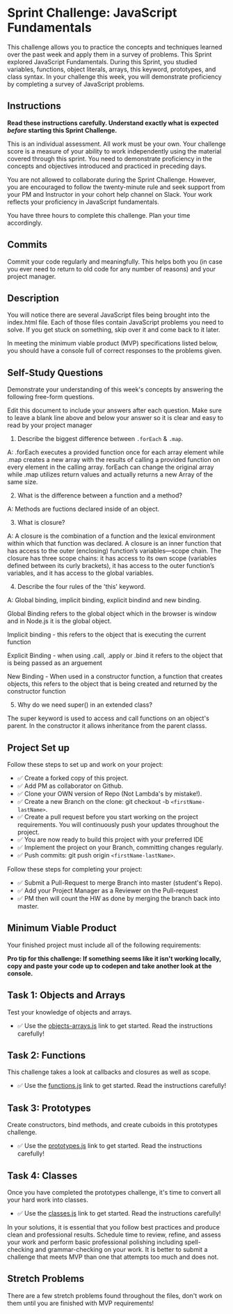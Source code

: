# Sprint Challenge: JavaScript Fundamentals

This challenge allows you to practice the concepts and techniques learned over the past week and apply them in a survey of problems. This Sprint explored JavaScript Fundamentals. During this Sprint, you studied variables, functions, object literals, arrays, this keyword, prototypes, and class syntax. In your challenge this week, you will demonstrate proficiency by completing a survey of JavaScript problems.

## Instructions

**Read these instructions carefully. Understand exactly what is expected _before_ starting this Sprint Challenge.**

This is an individual assessment. All work must be your own. Your challenge score is a measure of your ability to work independently using the material covered through this sprint. You need to demonstrate proficiency in the concepts and objectives introduced and practiced in preceding days.

You are not allowed to collaborate during the Sprint Challenge. However, you are encouraged to follow the twenty-minute rule and seek support from your PM and Instructor in your cohort help channel on Slack. Your work reflects your proficiency in JavaScript fundamentals.

You have three hours to complete this challenge. Plan your time accordingly.

## Commits

Commit your code regularly and meaningfully. This helps both you (in case you ever need to return to old code for any number of reasons) and your project manager.

## Description

You will notice there are several JavaScript files being brought into the index.html file. Each of those files contain JavaScript problems you need to solve. If you get stuck on something, skip over it and come back to it later.

In meeting the minimum viable product (MVP) specifications listed below, you should have a console full of correct responses to the problems given.

## Self-Study Questions

Demonstrate your understanding of this week's concepts by answering the following free-form questions.

Edit this document to include your answers after each question. Make sure to leave a blank line above and below your answer so it is clear and easy to read by your project manager

1. Describe the biggest difference between `.forEach` & `.map`.

A: .forEach executes a provided function once for each array element while .map creates a new array with the results of calling a provided function on every element in the calling array. forEach can change the original array while .map utilizes return values and actually returns a new Array of the same size.

2. What is the difference between a function and a method?

A: Methods are fuctions declared inside of an object.

3. What is closure?

A: A closure is the combination of a function and the lexical environment within which that function was declared. A closure is an inner function that has access to the outer (enclosing) function’s variables—scope chain. The closure has three scope chains: it has access to its own scope (variables defined between its curly brackets), it has access to the outer function’s variables, and it has access to the global variables.

4. Describe the four rules of the 'this' keyword.

A: Global binding, implicit binding, explicit bindind and new binding.

Global Binding refers to the global object which in the browser is window and in Node.js it is the global object.

Implicit binding - this refers to the object that is executing the current
function

Explicit Binding - when using .call, .apply or .bind it refers to the object that is being passed as an arguement

New Binding - When used in a constructor function, a function that creates objects, this refers to the object that is being created and returned by the constructor function

5. Why do we need super() in an extended class?

The super keyword is used to access and call functions on an object's parent. In the constructor it allows inheritance from the parent classs.

## Project Set up

Follow these steps to set up and work on your project:

- ✅ Create a forked copy of this project.
- ✅ Add PM as collaborator on Github.
- ✅ Clone your OWN version of Repo (Not Lambda's by mistake!).
- ✅ Create a new Branch on the clone: git checkout -b `<firstName-lastName>`.
- ✅ Create a pull request before you start working on the project requirements. You will continuously push your updates throughout the project.
- ✅ You are now ready to build this project with your preferred IDE
- ✅ Implement the project on your Branch, committing changes regularly.
- ✅ Push commits: git push origin `<firstName-lastName>`.

Follow these steps for completing your project:

- ✅ Submit a Pull-Request to merge <firstName-lastName> Branch into master (student's Repo).
- ✅ Add your Project Manager as a Reviewer on the Pull-request
- ✅ PM then will count the HW as done by merging the branch back into master.

## Minimum Viable Product

Your finished project must include all of the following requirements:

**Pro tip for this challenge: If something seems like it isn't working locally, copy and paste your code up to codepen and take another look at the console.**

## Task 1: Objects and Arrays

Test your knowledge of objects and arrays.

- ✅ Use the [objects-arrays.js](challenges/objects-arrays.js) link to get started. Read the instructions carefully!

## Task 2: Functions

This challenge takes a look at callbacks and closures as well as scope.

- ✅ Use the [functions.js](challenges/functions.js) link to get started. Read the instructions carefully!

## Task 3: Prototypes

Create constructors, bind methods, and create cuboids in this prototypes challenge.

- ✅ Use the [prototypes.js](challenges/prototypes.js) link to get started. Read the instructions carefully!

## Task 4: Classes

Once you have completed the prototypes challenge, it's time to convert all your hard work into classes.

- ✅ Use the [classes.js](challenges/classes.js) link to get started. Read the instructions carefully!

In your solutions, it is essential that you follow best practices and produce clean and professional results. Schedule time to review, refine, and assess your work and perform basic professional polishing including spell-checking and grammar-checking on your work. It is better to submit a challenge that meets MVP than one that attempts too much and does not.

## Stretch Problems

There are a few stretch problems found throughout the files, don't work on them until you are finished with MVP requirements!
